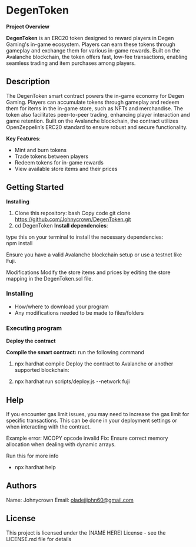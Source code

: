 # DegenToken
**Project Overview**

**DegenToken** is an ERC20 token designed to reward players in Degen Gaming's in-game ecosystem. Players can earn these tokens through gameplay and exchange them for various in-game rewards. Built on the Avalanche blockchain, the token offers fast, low-fee transactions, enabling seamless trading and item purchases among players.


## Description

The DegenToken smart contract powers the in-game economy for Degen Gaming. Players can accumulate tokens through gameplay and redeem them for items in the in-game store, such as NFTs and merchandise. The token also facilitates peer-to-peer trading, enhancing player interaction and game retention. Built on the Avalanche blockchain, the contract utilizes OpenZeppelin’s ERC20 standard to ensure robust and secure functionality.

**Key Features**:

  * Mint and burn tokens
  * Trade tokens between players
  * Redeem tokens for in-game rewards
  * View available store items and their prices

## Getting Started

**Installing**
1. Clone this repository:
bash
Copy code
git clone https://github.com/Johnycrown/DegenToken.git
2. cd DegenToken
**Install dependencies**:

type this on your terminal to install the necessary dependencies:  
npm install

Ensure you have a valid Avalanche blockchain setup or use a testnet like Fuji.

Modifications
Modify the store items and prices by editing the store mapping in the DegenToken.sol file.


### Installing

* How/where to download your program
* Any modifications needed to be made to files/folders

### Executing program

**Deploy the contract**

 **Compile the smart contract:**
run the following command
1. npx hardhat compile
Deploy the contract to Avalanche or another supported blockchain:

2. npx hardhat run scripts/deploy.js --network fuji


## Help

If you encounter gas limit issues, you may need to increase the gas limit for specific transactions. This can be done in your deployment settings or when interacting with the contract.

Example error: MCOPY opcode invalid Fix: Ensure correct memory allocation when dealing with dynamic arrays.

Run this for more info 
* npx hardhat help


## Authors

Name: Johnycrown
Email: oladejijohn60@gmail.com

## License

This project is licensed under the [NAME HERE] License - see the LICENSE.md file for details

